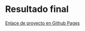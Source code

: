 # Resultado final

[Enlace de proyecto en Github Pages](https://leidytapias.github.io/pizzeria-con-flexbox/)